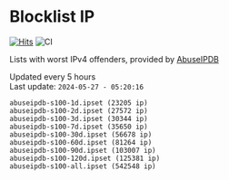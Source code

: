 # Blocklist IP

[![Hits](https://hits.seeyoufarm.com/api/count/incr/badge.svg?url=https%3A%2F%2Fgithub.com%2Fborestad%2Fblocklist-ip%2F&count_bg=%2379C83D&title_bg=%23555555&icon=&icon_color=%23E7E7E7&title=hits&edge_flat=false)](https://hits.seeyoufarm.com)  ![CI](https://img.shields.io/github/workflow/status/borestad/blocklist-ip/CI?style=flat-square)

Lists with worst IPv4 offenders, provided by [AbuseIPDB](https://www.abuseipdb.com/)

<!-- FOOTER-PLACEHOLDER -->
Updated every 5 hours<br>
Last update: `2024-05-27 - 05:20:16`
```
abuseipdb-s100-1d.ipset (23205 ip)
abuseipdb-s100-2d.ipset (27572 ip)
abuseipdb-s100-3d.ipset (30344 ip)
abuseipdb-s100-7d.ipset (35650 ip)
abuseipdb-s100-30d.ipset (56678 ip)
abuseipdb-s100-60d.ipset (81264 ip)
abuseipdb-s100-90d.ipset (103007 ip)
abuseipdb-s100-120d.ipset (125381 ip)
abuseipdb-s100-all.ipset (542548 ip)
```
